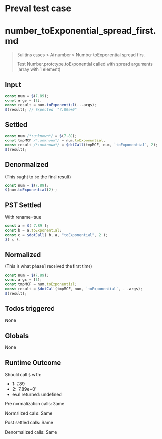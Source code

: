 # Preval test case

# number_toExponential_spread_first.md

> Builtins cases > Ai number > Number toExponential spread first
>
> Test Number.prototype.toExponential called with spread arguments (array with 1 element)

## Input

`````js filename=intro
const num = $(7.89);
const args = [2];
const result = num.toExponential(...args);
$(result); // Expected: "7.89e+0"
`````


## Settled


`````js filename=intro
const num /*:unknown*/ = $(7.89);
const tmpMCF /*:unknown*/ = num.toExponential;
const result /*:unknown*/ = $dotCall(tmpMCF, num, `toExponential`, 2);
$(result);
`````


## Denormalized
(This ought to be the final result)

`````js filename=intro
const num = $(7.89);
$(num.toExponential(2));
`````


## PST Settled
With rename=true

`````js filename=intro
const a = $( 7.89 );
const b = a.toExponential;
const c = $dotCall( b, a, "toExponential", 2 );
$( c );
`````


## Normalized
(This is what phase1 received the first time)

`````js filename=intro
const num = $(7.89);
const args = [2];
const tmpMCF = num.toExponential;
const result = $dotCall(tmpMCF, num, `toExponential`, ...args);
$(result);
`````


## Todos triggered


None


## Globals


None


## Runtime Outcome


Should call `$` with:
 - 1: 7.89
 - 2: '7.89e+0'
 - eval returned: undefined

Pre normalization calls: Same

Normalized calls: Same

Post settled calls: Same

Denormalized calls: Same
